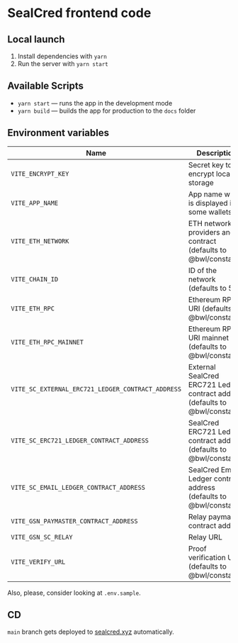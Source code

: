 # SealCred frontend code

## Local launch

1. Install dependencies with `yarn`
2. Run the server with `yarn start`

## Available Scripts

- `yarn start` — runs the app in the development mode
- `yarn build` — builds the app for production to the `docs` folder

## Environment variables

| Name                                              | Description                                                                   |
| ------------------------------------------------- | ----------------------------------------------------------------------------- |
| `VITE_ENCRYPT_KEY`                                | Secret key to encrypt local storage                                           |
| `VITE_APP_NAME`                                   | App name which is displayed in some wallets                                   |
| `VITE_ETH_NETWORK`                                | ETH network for providers and contract (defaults to @bwl/constants)           |
| `VITE_CHAIN_ID`                                   | ID of the network (defaults to 5)                                             |
| `VITE_ETH_RPC`                                    | Ethereum RPC URI (defaults to @bwl/constants)                                 |
| `VITE_ETH_RPC_MAINNET`                            | Ethereum RPC URI mainnet (defaults to @bwl/constants)                         |
| `VITE_SC_EXTERNAL_ERC721_LEDGER_CONTRACT_ADDRESS` | External SealCred ERC721 Ledger contract address (defaults to @bwl/constants) |
| `VITE_SC_ERC721_LEDGER_CONTRACT_ADDRESS`          | SealCred ERC721 Ledger contract address (defaults to @bwl/constants)          |
| `VITE_SC_EMAIL_LEDGER_CONTRACT_ADDRESS`           | SealCred Email Ledger contract address (defaults to @bwl/constants)           |
| `VITE_GSN_PAYMASTER_CONTRACT_ADDRESS`             | Relay paymaster contract address                                              |
| `VITE_GSN_SC_RELAY`                               | Relay URL                                                                     |
| `VITE_VERIFY_URL`                                 | Proof verification URL (defaults to @bwl/constants)                           |

Also, please, consider looking at `.env.sample`.

## CD

`main` branch gets deployed to [sealcred.xyz](https://sealcred.xyz) automatically.

